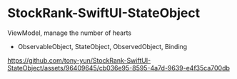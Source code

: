 # StockRank-SwiftUI-StateObject
ViewModel, manage the number of hearts

- ObservableObject, StateObject, ObservedObject, Binding



https://github.com/tony-yun/StockRank-SwiftUI-StateObject/assets/96409645/cb036e95-8595-4a7d-9639-e4f35ca700db

